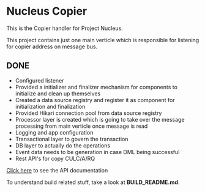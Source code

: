 Nucleus Copier
================

This is the Copier handler for Project Nucleus. 

This project contains just one main verticle which is responsible for listening for copier address on message bus. 

DONE
----
* Configured listener
* Provided a initializer and finalizer mechanism for components to initialize and clean up themselves
* Created a data source registry and register it as component for initialization and finalization
* Provided Hikari connection pool from data source registry
* Processor layer is created which is going to take over the message processing from main verticle once message is read
* Logging and app configuration
* Transactional layer to govern the transaction
* DB layer to actually do the operations
* Event data needs to be generation in case DML being successful
* Rest API's for copy CULC/A/RQ

<a href="api-docs/COPIER.MD">Click here</a> to see the API documentation

To understand build related stuff, take a look at **BUILD_README.md**.



